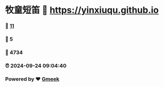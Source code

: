 # 牧童短笛 :link: https://yinxiuqu.github.io 
### :page_facing_up: [11](https://yinxiuqu.github.io/tag.html) 
### :speech_balloon: 5 
### :hibiscus: 4734 
### :alarm_clock: 2024-09-24 09:04:40 
### Powered by :heart: [Gmeek](https://github.com/Meekdai/Gmeek)
